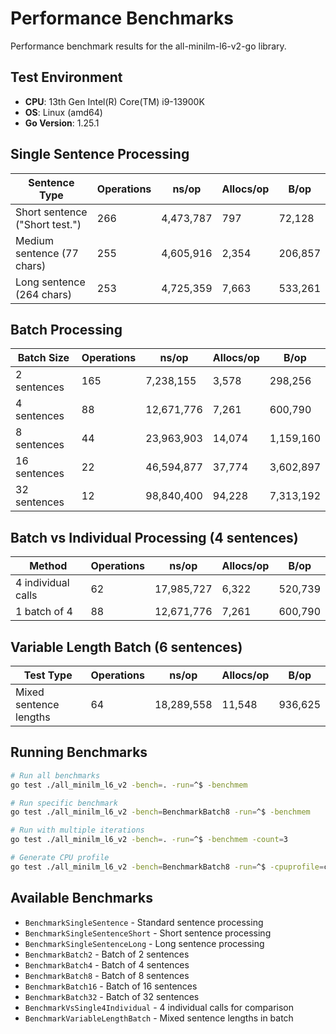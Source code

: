 # Performance Benchmarks

Performance benchmark results for the all-minilm-l6-v2-go library.

## Test Environment

- **CPU**: 13th Gen Intel(R) Core(TM) i9-13900K
- **OS**: Linux (amd64)
- **Go Version**: 1.25.1

## Single Sentence Processing

| Sentence Type | Operations | ns/op | Allocs/op | B/op |
|---------------|------------|-------|-----------|------|
| Short sentence ("Short test.") | 266 | 4,473,787 | 797 | 72,128 |
| Medium sentence (77 chars) | 255 | 4,605,916 | 2,354 | 206,857 |
| Long sentence (264 chars) | 253 | 4,725,359 | 7,663 | 533,261 |

## Batch Processing

| Batch Size | Operations | ns/op | Allocs/op | B/op |
|------------|------------|-------|-----------|------|
| 2 sentences | 165 | 7,238,155 | 3,578 | 298,256 |
| 4 sentences | 88 | 12,671,776 | 7,261 | 600,790 |
| 8 sentences | 44 | 23,963,903 | 14,074 | 1,159,160 |
| 16 sentences | 22 | 46,594,877 | 37,774 | 3,602,897 |
| 32 sentences | 12 | 98,840,400 | 94,228 | 7,313,192 |

## Batch vs Individual Processing (4 sentences)

| Method | Operations | ns/op | Allocs/op | B/op |
|--------|------------|-------|-----------|------|
| 4 individual calls | 62 | 17,985,727 | 6,322 | 520,739 |
| 1 batch of 4 | 88 | 12,671,776 | 7,261 | 600,790 |

## Variable Length Batch (6 sentences)

| Test Type | Operations | ns/op | Allocs/op | B/op |
|-----------|------------|-------|-----------|------|
| Mixed sentence lengths | 64 | 18,289,558 | 11,548 | 936,625 |

## Running Benchmarks

```bash
# Run all benchmarks
go test ./all_minilm_l6_v2 -bench=. -run=^$ -benchmem

# Run specific benchmark
go test ./all_minilm_l6_v2 -bench=BenchmarkBatch8 -run=^$ -benchmem

# Run with multiple iterations
go test ./all_minilm_l6_v2 -bench=. -run=^$ -benchmem -count=3

# Generate CPU profile
go test ./all_minilm_l6_v2 -bench=BenchmarkBatch8 -run=^$ -cpuprofile=cpu.prof
```

## Available Benchmarks

- `BenchmarkSingleSentence` - Standard sentence processing
- `BenchmarkSingleSentenceShort` - Short sentence processing  
- `BenchmarkSingleSentenceLong` - Long sentence processing
- `BenchmarkBatch2` - Batch of 2 sentences
- `BenchmarkBatch4` - Batch of 4 sentences
- `BenchmarkBatch8` - Batch of 8 sentences
- `BenchmarkBatch16` - Batch of 16 sentences
- `BenchmarkBatch32` - Batch of 32 sentences
- `BenchmarkVsSingle4Individual` - 4 individual calls for comparison
- `BenchmarkVariableLengthBatch` - Mixed sentence lengths in batch